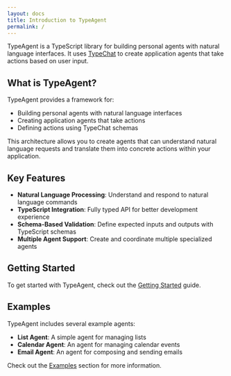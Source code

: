 ```yaml
---
layout: docs
title: Introduction to TypeAgent
permalink: /
---
```


TypeAgent is a TypeScript library for building personal agents with natural language interfaces. It uses [TypeChat](https://github.com/microsoft/TypeChat) to create application agents that take actions based on user input.

## What is TypeAgent?

TypeAgent provides a framework for:

- Building personal agents with natural language interfaces
- Creating application agents that take actions
- Defining actions using TypeChat schemas

This architecture allows you to create agents that can understand natural language requests and translate them into concrete actions within your application.

## Key Features

- **Natural Language Processing**: Understand and respond to natural language commands
- **TypeScript Integration**: Fully typed API for better development experience
- **Schema-Based Validation**: Define expected inputs and outputs with TypeScript schemas
- **Multiple Agent Support**: Create and coordinate multiple specialized agents

## Getting Started

To get started with TypeAgent, check out the [Getting Started](/getting-started/) guide.

## Examples

TypeAgent includes several example agents:

- **List Agent**: A simple agent for managing lists
- **Calendar Agent**: An agent for managing calendar events
- **Email Agent**: An agent for composing and sending emails

Check out the [Examples](/examples/) section for more information.
